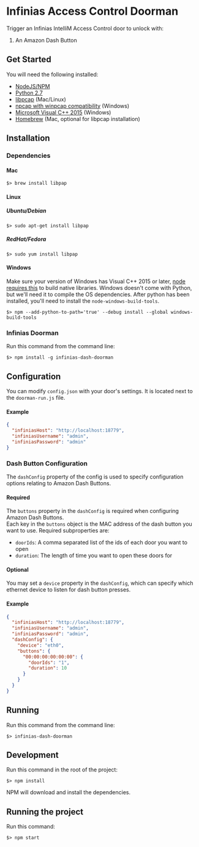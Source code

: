 # Infinias Access Control Doorman

Trigger an Infinias IntelliM Access Control door to unlock with:

1. An Amazon Dash Button

## Get Started
You will need the following installed:

* [NodeJS/NPM](https://nodejs.org/en/)
* [Python 2.7](https://www.python.org/)
* [libpcap](https://github.com/the-tcpdump-group/libpcap) (Mac/Linux)
* [npcap with winpcap compatibility](https://nmap.org/npcap/) (Windows)
* [Microsoft Visual C++ 2015](https://www.microsoft.com/en-us/download/details.aspx?id=52685) (Windows)
* [Homebrew](https://brew.sh/) (Mac, optional for libpcap installation)

## Installation

### Dependencies

#### Mac
```
$> brew install libpap
```

#### Linux
##### Ubuntu/Debian
```
$> sudo apt-get install libpap
```
##### RedHat/Fedora
```
$> sudo yum install libpap
```

#### Windows
Make sure your version of Windows has Visual C++ 2015 or later,
[node requires this](https://github.com/nodejs/node/commit/2062a69879) to build native libraries.
Windows doesn't come with Python, but we'll need it to compile the OS dependencies.
After python has been installed, you'll need to install the `node-windows-build-tools`.
```
$> npm --add-python-to-path='true' --debug install --global windows-build-tools
```

### Infinias Doorman
Run this command from the command line:
```
$> npm install -g infinias-dash-doorman
```

## Configuration
You can modify `config.json` with your door's settings.  It is located next to the `doorman-run.js` file.

#### Example
```json
{
  "infiniasHost": "http://localhost:18779",
  "infiniasUsername": "admin",
  "infiniasPassword": "admin"
}
```

### Dash Button Configuration
The `dashConfig` property of the config is used to specify configuration options relating to Amazon Dash Buttons.

#### Required
The `buttons` property in the `dashConfig` is required when configuring Amazon Dash Buttons.  
Each key in the `buttons` object is the MAC address of the dash button you want to use.  Required subproperties are:

* `doorIds`: A comma separated list of the ids of each door you want to open
* `duration`: The length of time you want to open these doors for

#### Optional
You may set a `device` property in the `dashConfig`, which can specify which ethernet device to listen for dash button presses.  

#### Example
```json
{
  "infiniasHost": "http://localhost:18779",
  "infiniasUsername": "admin",
  "infiniasPassword": "admin",
  "dashConfig": {
    "device": "eth0",
    "buttons": {
      "00:00:00:00:00:00": {
        "doorIds": "1",
        "duration": 10
      }
    }
  }
}
```

## Running
Run this command from the command line:
```
$> infinias-dash-doorman
```


## Development

Run this command in the root of the project:
```
$> npm install
```
NPM will download and install the dependencies.

## Running the project

Run this command:
```
$> npm start
```
